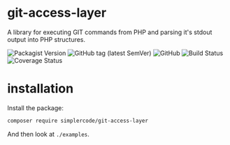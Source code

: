 # git-access-layer
A library for executing GIT commands from PHP and parsing it's stdout output into PHP structures.

![Packagist Version](https://img.shields.io/packagist/v/emcode/git-access-layer)
![GitHub tag (latest SemVer)](https://img.shields.io/github/v/tag/emcode/git-access-layer)
![GitHub](https://img.shields.io/github/license/emcode/git-access-layer)
![Build Status](https://github.com/emcode/git-access-layer/actions/workflows/unit-tests.yml/badge.svg)
![Coverage Status](https://coveralls.io/repos/github/emcode/git-access-layer/badge.svg?branch=master)

# installation

Install the package:

```bash
composer require simplercode/git-access-layer
```

And then look at `./examples`.